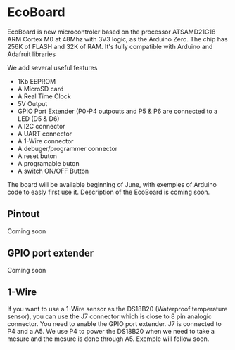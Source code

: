 # EcoBoard
EcoBoard is new microcontroler based on the processor ATSAMD21G18 ARM Cortex M0 at 48Mhz with 3V3 logic, as the Arduino Zero.
The chip has 256K of FLASH and 32K of RAM. It's fully compatible with Arduino and Adafruit libraries

We add several useful features
* 1Kb EEPROM
* A MicroSD card
* A Real Time Clock
* 5V Output
* GPIO Port Extender (P0-P4 outpouts and P5 & P6 are connected to a LED (D5 & D6)
* A I2C connector
* A UART connector
* A 1-Wire connector
* A debuger/programmer connector
* A reset buton
* A programable buton
* A switch ON/OFF Button

The board will be available beginning of June, with exemples of Arduino code to easly first use it.
Description of the EcoBoard is coming soon.

## Pintout
Coming soon

## GPIO port extender
Coming soon

## 1-Wire
If you want to use a 1-Wire sensor as the DS18B20 (Waterproof temperature sensor), you can use the J7 connector which is close to 8 pin analogic connector. You need to enable the GPIO port extender. J7 is connected to P4 and a A5. We use P4 to power the DS18B20 when we need to take a mesure and the mesure is done through A5. Exemple will follow soon.
